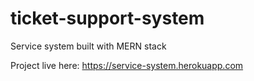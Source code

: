 # ticket-support-system
Service system built with MERN stack

Project live here:
https://service-system.herokuapp.com
